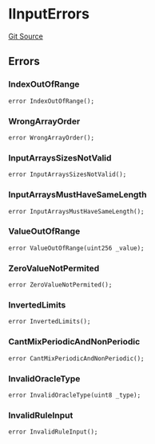 # IInputErrors
[Git Source](https://github.com/thrackle-io/aquifi-rules-v1/blob/3646d7220ca1c3c6e396c1c58012716f59073c50/src/common/IErrors.sol)


## Errors
### IndexOutOfRange

```solidity
error IndexOutOfRange();
```

### WrongArrayOrder

```solidity
error WrongArrayOrder();
```

### InputArraysSizesNotValid

```solidity
error InputArraysSizesNotValid();
```

### InputArraysMustHaveSameLength

```solidity
error InputArraysMustHaveSameLength();
```

### ValueOutOfRange

```solidity
error ValueOutOfRange(uint256 _value);
```

### ZeroValueNotPermited

```solidity
error ZeroValueNotPermited();
```

### InvertedLimits

```solidity
error InvertedLimits();
```

### CantMixPeriodicAndNonPeriodic

```solidity
error CantMixPeriodicAndNonPeriodic();
```

### InvalidOracleType

```solidity
error InvalidOracleType(uint8 _type);
```

### InvalidRuleInput

```solidity
error InvalidRuleInput();
```

